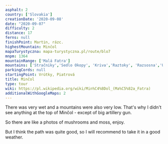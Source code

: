 ```yaml
---
asphalt: 2
country: ['Slovakia']
creationDate: '2020-09-08'
date: "2020-09-07"
difficulty: 2
distance: 17
ferns: null
finishPoint: Martin, rázc.
highestMountain: Minčol
mapaTurystyczna: mapa-turystyczna.pl/route/blo7
mnpm: 1364
mountainRange: ['Malá Fatra']
mountains: ['Stračniky','Sedlo Okopy', 'Kriva','Raztoky', 'Razsosna','Uplaz']
parkingCords: null
startingPoint: Vrútky, Piatrová
title: Minčol
type: tour
wiki: https://pl.wikipedia.org/wiki/Min%C4%8Dol_(Ma%C5%82a_Fatra)
additionalWithGoogleMaps: 2
---
```


There was very wet and a mountains were also very low. That's why I didn't see anything at the top of Minčol - except of big artillery gun.

So there are like a photos of mushrooms and moss, enjoy.

But I think the path was quite good, so I will recommend to take it in a good weather.
